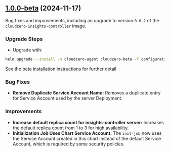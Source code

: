 ## [1.0.0-beta](https://github.com/Cloudzero/cloudzero-insights-controller/compare/0.0.28...1.0.0-beta-1) (2024-11-17)

Bug fixes and improvements, including an upgrade to version `0.0.2` of the `cloudzero-insights-controller` image. 

### Upgrade Steps
* Upgrade with:
```sh
helm upgrade --install -n cloudzero-agent cloudzero-beta -f configuration-example.yaml
```
See the [beta installation instructions](https://github.com/Cloudzero/cloudzero-charts/blob/develop/charts/cloudzero-agent/BETA-INSTALLATION.md) for further detail

### Bug Fixes
* **Remove Duplicate Service Account Name:** Removes a duplicate entry for Service Account used by the server Deployment.

### Improvements
* **Increase default replica count for insights-controller server:** Increases the default replica count from 1 to 3 for high availability.
* **Initialization Job Uses Chart Service Account:** The `init-job` now uses the Service Account created in this chart instead of the default Service Account, which is required by some security policies.
